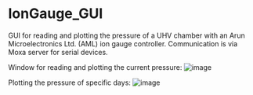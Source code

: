# IonGauge_GUI
GUI for reading and plotting the pressure of a UHV chamber with an Arun Microelectronics Ltd. (AML) ion gauge controller. Communication is via Moxa server for serial devices. 

Window for reading and plotting the current pressure:
![image](https://github.com/SHilgers/IonGauge_GUI/assets/32986815/bddde19a-fc8e-4991-90b3-48c02606a1e7)

Plotting the pressure of specific days:
![image](https://github.com/SHilgers/IonGauge_GUI/assets/32986815/beeb1133-abf3-4c61-b498-f7b1bf02e237)

